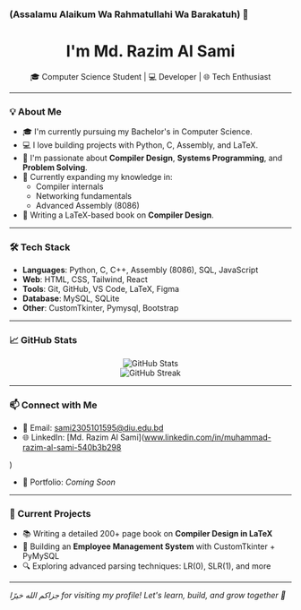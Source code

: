 ### (Assalamu Alaikum Wa Rahmatullahi Wa Barakatuh) 👋

<h1 align="center">I'm Md. Razim Al Sami</h1>

<p align="center">
  🎓 Computer Science Student | 💻 Developer | 🌐 Tech Enthusiast
</p>

---

### 💡 About Me

- 🎓 I'm currently pursuing my Bachelor's in Computer Science.
- 💻 I love building projects with Python, C, Assembly, and LaTeX.
- 🧠 I'm passionate about **Compiler Design**, **Systems Programming**, and **Problem Solving**.
- 🌱 Currently expanding my knowledge in:
  - Compiler internals
  - Networking fundamentals
  - Advanced Assembly (8086)
- 📘 Writing a LaTeX-based book on **Compiler Design**.

---

### 🛠️ Tech Stack

- **Languages**: Python, C, C++, Assembly (8086), SQL, JavaScript
- **Web**: HTML, CSS, Tailwind, React
- **Tools**: Git, GitHub, VS Code, LaTeX, Figma
- **Database**: MySQL, SQLite
- **Other**: CustomTkinter, Pymysql, Bootstrap

---

### 📈 GitHub Stats

<p align="center">
  <img src="https://github-readme-stats.vercel.app/api?username=razimalsami&show_icons=true&theme=default" alt="GitHub Stats" />
  <br />
  <img src="https://github-readme-streak-stats.herokuapp.com/?user=razimalsami&theme=default" alt="GitHub Streak" />
</p>

---

### 📫 Connect with Me

- 📧 Email: sami2305101595@diu.edu.bd
- 🌐 LinkedIn: [Md. Razim Al Sami](www.linkedin.com/in/muhammad-razim-al-sami-540b3b298

)
- 📘 Portfolio: *Coming Soon*

---

### 🔭 Current Projects

- 📚 Writing a detailed 200+ page book on **Compiler Design in LaTeX**
- 🧩 Building an **Employee Management System** with CustomTkinter + PyMySQL
- 🔍 Exploring advanced parsing techniques: LR(0), SLR(1), and more

---

*جزاكم الله خيرًا for visiting my profile! Let's learn, build, and grow together 🚀*
